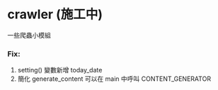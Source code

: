 # crawler (施工中)

一些爬蟲小模組

### Fix:
1.  setting() 變數新增 today_date
2.  簡化 generate_content 可以在 main 中呼叫 CONTENT_GENERATOR
